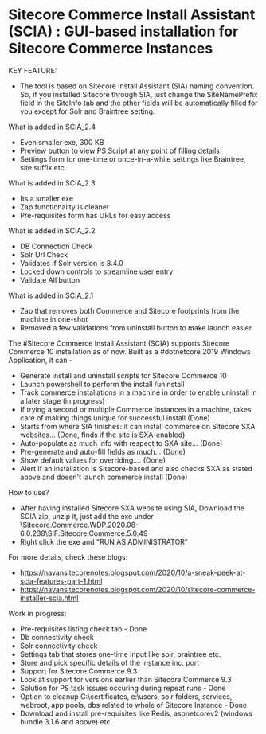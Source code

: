 # Sitecore Commerce Install Assistant (SCIA) : GUI-based installation for Sitecore Commerce Instances
KEY FEATURE:
- The tool is based on Sitecore Install Assistant (SIA) naming convention. So, if you installed Sitecore through SIA, just change the SiteNamePrefix field in the SiteInfo tab and the other fields will be automatically filled for you except for Solr and Braintree setting.

What is added in SCIA_2.4
- Even smaller exe, 300 KB
- Preview button to view PS Script at any point of filling details
- Settings form for one-time or once-in-a-while settings like Braintree, site suffix etc.

What is added in SCIA_2.3
- Its a smaller exe
- Zap functionality is cleaner
- Pre-requisites form has URLs for easy access

What is added in SCIA_2.2
- DB Connection Check
- Solr Url Check
- Validates if Solr version is 8.4.0
- Locked down controls to streamline user entry
- Validate All button

What is added in SCIA_2.1
- Zap that removes both Commerce and Sitecore footprints from the machine in one-shot
- Removed a few validations from uninstall button to make launch easier

The #Sitecore Commerce Install Assistant (SCIA) supports Sitecore Commerce 10 installation as of now. Built as a #dotnetcore 2019 Windows Application, it can -

- Generate install and uninstall scripts for Sitecore Commerce 10
- Launch powershell to perform the install /uninstall
- Track commerce installations in a machine in order to enable uninstall in a later stage (in progress)
- If trying a second or multiple Commerce instances in a machine, takes care of making things unique for successful install (Done)
- Starts from where SIA finishes: it can install commerce on Sitecore SXA websites... (Done, finds if the site is SXA-enabled)
- Auto-populate as much info with respect to SXA site... (Done)
- Pre-generate and auto-fill fields as much... (Done)
- Show default values for overriding.... (Done)
- Alert if an installation is Sitecore-based and also checks SXA as stated above and doesn't launch commerce install (Done)

How to use?
 - After having installed Sitecore SXA website using SIA, Download the SCIA zip, unzip it, just add the exe under  \Sitecore.Commerce.WDP.2020.08-6.0.238\SIF.Sitecore.Commerce.5.0.49 
 - Right click the exe and "RUN AS ADMINISTRATOR"
 
 For more details, check these blogs:
- https://navansitecorenotes.blogspot.com/2020/10/a-sneak-peek-at-scia-features-part-1.html
- https://navansitecorenotes.blogspot.com/2020/10/sitecore-commerce-installer-scia.html

Work in progress:
- Pre-requisites listing check tab - Done
- Db connectivity check
- Solr connectivity check
- Settings tab that stores one-time input like solr, braintree etc. 
- Store and pick specific details of the instance inc. port 
- Support for Sitecore Commerce 9.3
- Look at support for versions earlier than Sitecore Commerce 9.3
- Solution for PS task issues occuring during repeat runs - Done
- Option to cleanup C:\certificates, c:\users, solr folders, services, webroot, app pools, dbs related to whole of Sitecore Instance  - Done
- Download and install pre-requisites like Redis, aspnetcorev2 (windows bundle 3.1.6 and above) etc.
